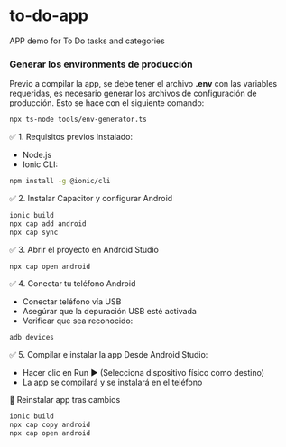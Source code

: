 # to-do-app

APP demo for To Do tasks and categories

### Generar los environments de producción

Previo a compilar la app, se debe tener el archivo **.env** con las variables requeridas, es necesario generar los archivos de configuración de producción. Esto se hace con el siguiente comando:

```bash
npx ts-node tools/env-generator.ts
```

✅ 1. Requisitos previos
Instalado:

- Node.js
- Ionic CLI:
```bash
npm install -g @ionic/cli
```

✅ 2. Instalar Capacitor y configurar Android
```bash
ionic build
npx cap add android
npx cap sync
```

✅ 3. Abrir el proyecto en Android Studio
```bash
npx cap open android
```

✅ 4. Conectar tu teléfono Android
- Conectar teléfono vía USB
- Asegúrar que la depuración USB esté activada
- Verificar que sea reconocido:
```bash
adb devices
```

✅ 5. Compilar e instalar la app
Desde Android Studio:

- Hacer clic en Run ▶️ (Selecciona dispositivo físico como destino)
- La app se compilará y se instalará en el teléfono

🔄 Reinstalar app tras cambios
```bash
ionic build
npx cap copy android
npx cap open android
```
